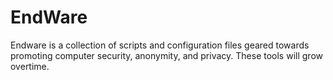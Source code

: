 # EndWare

Endware is a collection of scripts and configuration files geared towards promoting computer security, 
anonymity, and privacy.  These tools will grow overtime.
